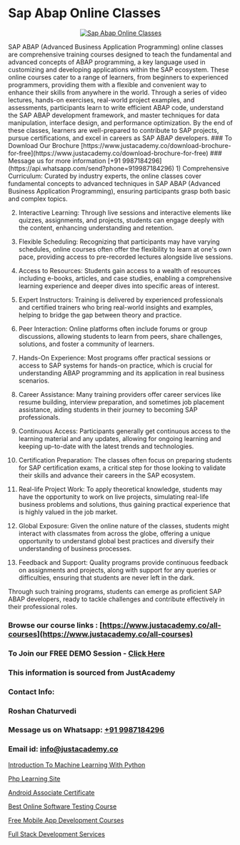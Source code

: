 # Sap Abap Online Classes

<p align="center">
  <a href="https://justacademy.co/course-detail/sap-abap-training">
    <img src="https://justacademy.co/storage2/course_image/1707212883_course_image.webp" alt="Sap Abap Online Classes">
  </a>
</p>
SAP ABAP (Advanced Business Application Programming) online classes are comprehensive training courses designed to teach the fundamental and advanced concepts of ABAP programming, a key language used in customizing and developing applications within the SAP ecosystem. These online courses cater to a range of learners, from beginners to experienced programmers, providing them with a flexible and convenient way to enhance their skills from anywhere in the world. Through a series of video lectures, hands-on exercises, real-world project examples, and assessments, participants learn to write efficient ABAP code, understand the SAP ABAP development framework, and master techniques for data manipulation, interface design, and performance optimization. By the end of these classes, learners are well-prepared to contribute to SAP projects, pursue certifications, and excel in careers as SAP ABAP developers.
### To Download Our Brochure [https://www.justacademy.co/download-brochure-for-free](https://www.justacademy.co/download-brochure-for-free)
### Message us for more information [+91 9987184296](https://api.whatsapp.com/send?phone=919987184296)
1) Comprehensive Curriculum: Curated by industry experts, the online classes cover fundamental concepts to advanced techniques in SAP ABAP (Advanced Business Application Programming), ensuring participants grasp both basic and complex topics.

2) Interactive Learning: Through live sessions and interactive elements like quizzes, assignments, and projects, students can engage deeply with the content, enhancing understanding and retention.

3) Flexible Scheduling: Recognizing that participants may have varying schedules, online courses often offer the flexibility to learn at one's own pace, providing access to pre-recorded lectures alongside live sessions.

4) Access to Resources: Students gain access to a wealth of resources including e-books, articles, and case studies, enabling a comprehensive learning experience and deeper dives into specific areas of interest.

5) Expert Instructors: Training is delivered by experienced professionals and certified trainers who bring real-world insights and examples, helping to bridge the gap between theory and practice.

6) Peer Interaction: Online platforms often include forums or group discussions, allowing students to learn from peers, share challenges, solutions, and foster a community of learners.

7) Hands-On Experience: Most programs offer practical sessions or access to SAP systems for hands-on practice, which is crucial for understanding ABAP programming and its application in real business scenarios.

8) Career Assistance: Many training providers offer career services like resume building, interview preparation, and sometimes job placement assistance, aiding students in their journey to becoming SAP professionals.

9) Continuous Access: Participants generally get continuous access to the learning material and any updates, allowing for ongoing learning and keeping up-to-date with the latest trends and technologies.

10) Certification Preparation: The classes often focus on preparing students for SAP certification exams, a critical step for those looking to validate their skills and advance their careers in the SAP ecosystem.

11) Real-life Project Work: To apply theoretical knowledge, students may have the opportunity to work on live projects, simulating real-life business problems and solutions, thus gaining practical experience that is highly valued in the job market.

12) Global Exposure: Given the online nature of the classes, students might interact with classmates from across the globe, offering a unique opportunity to understand global best practices and diversify their understanding of business processes.

13) Feedback and Support: Quality programs provide continuous feedback on assignments and projects, along with support for any queries or difficulties, ensuring that students are never left in the dark.

Through such training programs, students can emerge as proficient SAP ABAP developers, ready to tackle challenges and contribute effectively in their professional roles.

### Browse our course links : [https://www.justacademy.co/all-courses](https://www.justacademy.co/all-courses) 
### To Join our FREE DEMO Session - [Click Here](https://www.justacademy.co/register-for-course-demo)


### This information is sourced from JustAcademy
### Contact Info:
### Roshan Chaturvedi
### Message us on Whatsapp: [+91 9987184296](https://api.whatsapp.com/send?phone=919987184296)
### Email id: [info@justacademy.co](mailto:info@justacademy.co)
                
[Introduction To Machine Learning With Python](https://www.linkedin.com/pulse/introduction-machine-learning-python-justacademy-hyderabad-nvktc?trackingId=TDpkuIN28yOvI5RVwJjsDg%3D%3D&lipi=urn%3Ali%3Apage%3Ad_flagship3_company_admin%3BDVbRKUgIQU%2Bm75jg%2BU5m6w%3D%3D)

[Php Learning Site](https://www.linkedin.com/pulse/php-learning-site-justacademy-beangaluru-jybwc?trackingId=CXdw8r34w52kFx0dyEcHQw%3D%3D&lipi=urn%3Ali%3Apage%3Ad_flagship3_company_admin%3BV3sjVNqrQV6LT8YmMJxhFA%3D%3D)

[Android Associate Certificate](https://medium.com/@pzade254/android-associate-certificate-1afcda0be88a)

[Best Online Software Testing Course](https://medium.com/@sagarawat89/best-online-software-testing-course-df475adecf37)

[Free Mobile App Development Courses](https://justacademyin.github.io/justacademy/free-mobile-app-development-courses)

[Full Stack Development Services](https://justacademyin.github.io/Articles/Full-Stack-Development-Services)

